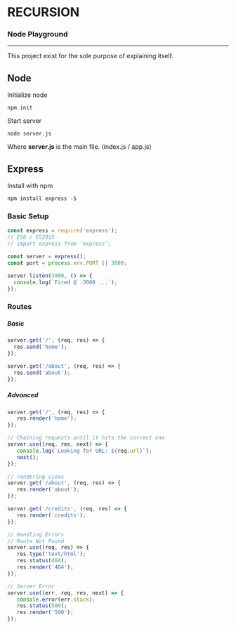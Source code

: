 # RECURSION
### Node Playground
---

This project exist for the sole purpose of explaining itself.

## Node

Initialize node

``` 
npm init
```

Start server

```
node server.js
```
Where **server.js** is the main file. (index.js / app.js)

## Express

Install with npm

``` 
npm install express -S
```

### Basic Setup

``` javascript
const express = require('express');
// ES6 / ES2015
// import express from 'express';

const server = express();
const port = process.env.PORT || 3000;

server.listen(3000, () => {
  console.log(`Fired @ :3000 ...`);
});
```

### Routes

##### Basic
``` javascript
server.get('/', (req, res) => {
  res.send('home');
});

server.get('/about', (req, res) => {
  res.send('about');
});
```

##### Advanced
``` javascript
server.get('/', (req, res) => {
   res.render('home'); 
});

// Chaining requests until it hits the correct one 
server.use((req, res, next) => {
   console.log(`Looking for URL: ${req.url}`);
   next();
});

// rendering views
server.get('/about', (req, res) => {
   res.render('about'); 
});

server.get('/credits', (req, res) => {
   res.render('credits');  
});

// Handling Errors
// Route Not Found
server.use((req, res) => {
   res.type('text/html');
   res.status(404);
   res.render('404');
});

// Server Error
server.use((err, req, res, next) => {
   console.error(err.stack);
   res.status(500);
   res.render('500');
});
```